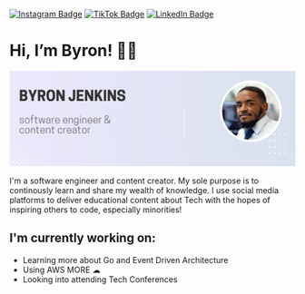 [![Instagram Badge](https://img.shields.io/badge/codeherk-E4405F?style=for-the-badge&logo=instagram&logoColor=white&link=https://instagram.com/codeherk)](https://instagram.com/codeherk)
[![TikTok Badge](https://img.shields.io/badge/codeherk0-000000?style=for-the-badge&logo=tiktok&logoColor=white&link=https://tiktok.com/@codeherk0)](https://tiktok.com/@codeherk0)
[![LinkedIn Badge](https://img.shields.io/badge/ByronJenkins-0077B5?style=for-the-badge&logo=linkedin&logoColor=white=https://www.linkedin.com/in/byron-jenkins)](https://www.linkedin.com/in/byron-jenkins)
# Hi, I’m Byron! 👋🏾

<img src="https://raw.githubusercontent.com/codeherk/codeherk/main/github-header.png" alt="banner that says - Byron Jenkins. Software engineer and content creator.">

I'm a software engineer and content creator. My sole purpose is to continously learn 
and share my wealth of knowledge. I use social media platforms to deliver educational 
content about Tech with the hopes of inspiring others to code, especially minorities!


## I'm currently working on:

- Learning more about Go and Event Driven Architecture
- Using AWS MORE ☁
- Looking into attending Tech Conferences


<!---
codeherk/codeherk is a ✨ special ✨ repository because its `README.md` (this file) appears on your GitHub profile.
You can click the Preview link to take a look at your changes.
--->

